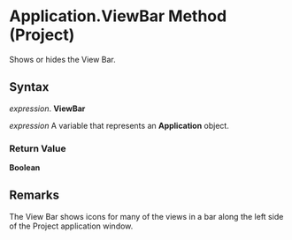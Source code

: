 
# Application.ViewBar Method (Project)

Shows or hides the View Bar.


## Syntax

 _expression_. **ViewBar**

 _expression_ A variable that represents an **Application** object.


### Return Value

 **Boolean**


## Remarks

The View Bar shows icons for many of the views in a bar along the left side of the Project application window.

